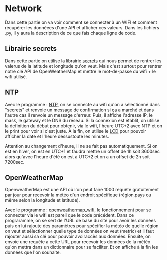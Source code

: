 # Network                                                               
Dans cette partie on va voir comment se connecter à un WIFI et comment récupérer les donnéees d'une API et afficher ces valeurs. Dans les fichiers .py, il y aura la description de ce que fais chaque ligne de code. 

## Librairie secrets                                                              
Dans cette partie on utilise la librairie [secrets](secrets.py) qui nous permet de rentrer les valerus de la latitude et longitude qu'on veut. Mais c'est surtout pour rentrer notre clé API de OpenWeatherMap et mettre le mot-de-passe du wifi + le wifi utilisé.        

## NTP                                                                               

Avec le programme : [NTP](NTP.py), on se connecte au wifi qu'on a sélectionné dans "secrets" et renvoie un message de confirmation si ça a marché et dans l'autre cas il renvoie un message d'erreur. Puis, il affiche l'adresse IP, le mask, le gateway et le DNS du réseau. Si la connexion est établit, on utilise la definition du début pour obtenir, via le wifi, l'heure UTC+2 avec NTP et on le print pour voir si c'est juste. À la fin, on utilise le [LCD](https://github.com/HEPL-Starygin/smartcities/tree/main/LCD) pour pouvoir afficher la date et l'heure dessustoute les minutes.

Attention au changement d'heure, il ne se fait pas automatiquement. Si on est en hiver, on est en UTC+1 et faudra mettre un offset de 1h soit 3600sec alors qu'avec l'heure d'été on est à UTC+2 et on a un offset de 2h soit 7200sec.

## OpenWeatherMap

OpenweatherMap est une API où l'on peut faire 1000 requête gratuitement par jour pour recevoir la météo d'un endroit spécifique (région,pays ou même selon la longitude et latitude).

Avec le programme : [openweathermap_wifi](openweathermap_wifi.py), le fonctionnement pour se connecter via le wifi est pareil que le code précédent. Dans ce prograramme, on se sert de l'URL de base du site pour avoir les données puis on lui rajoute des paramètres pour spécifier la météo de quelle région on veut et sélectionner quelle type de données on veut (metric) et il faut rajouter aussi sa clé pour pouvoir avoiraccès aux données. Ensuite, on envoie une requête à cette URL pour recevoir les données de la météo qu'on mettra dans un dictionnaire pour se faciliter. Et on affiche à la fin les données que l'on souhaite.
